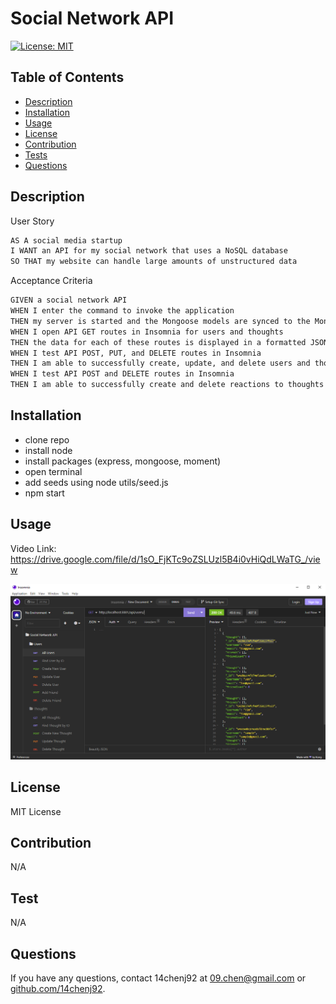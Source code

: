 # Social Network API
  [![License: MIT](https://img.shields.io/badge/License-MIT-yellow.svg)](https://opensource.org/license/mit-0/)

  ## Table of Contents
  * [Description](#description)
  * [Installation](#installation)
  * [Usage](#usage)
  * [License](#license)
  * [Contribution](#contribution)
  * [Tests](#test)
  * [Questions](#questions)

  ## Description
User Story

```md
AS A social media startup
I WANT an API for my social network that uses a NoSQL database
SO THAT my website can handle large amounts of unstructured data
```

Acceptance Criteria

```md
GIVEN a social network API
WHEN I enter the command to invoke the application
THEN my server is started and the Mongoose models are synced to the MongoDB database
WHEN I open API GET routes in Insomnia for users and thoughts
THEN the data for each of these routes is displayed in a formatted JSON
WHEN I test API POST, PUT, and DELETE routes in Insomnia
THEN I am able to successfully create, update, and delete users and thoughts in my database
WHEN I test API POST and DELETE routes in Insomnia
THEN I am able to successfully create and delete reactions to thoughts and add and remove friends to a user’s friend list
```
  
## Installation
* clone repo
* install node 
* install packages (express, mongoose, moment)
* open terminal
* add seeds using node utils/seed.js
* npm start

## Usage
Video Link: https://drive.google.com/file/d/1sO_FjKTc9oZSLUzl5B4i0vHiQdLWaTG_/view

<img src="images/App.PNG">
  

## License
MIT License

## Contribution
N/A

## Test
N/A

## Questions
If you have any questions, contact 14chenj92 at 09.chen@gmail.com
or [github.com/14chenj92](github.com/14chenj92).
